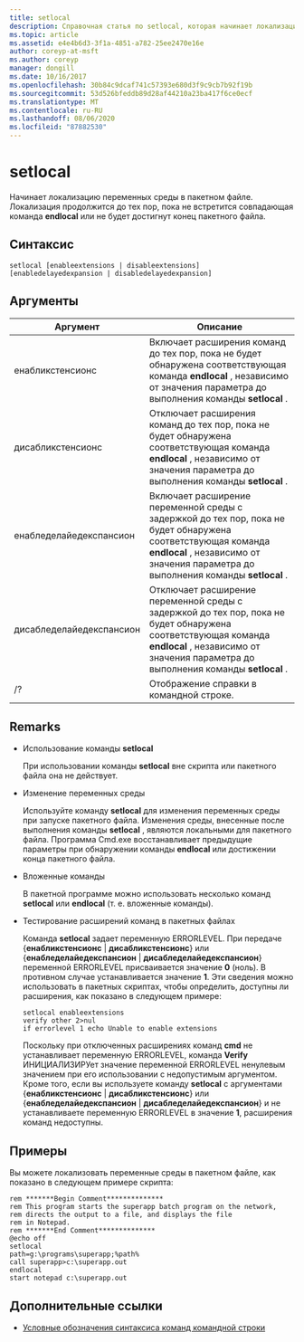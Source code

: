 ```yaml
---
title: setlocal
description: Справочная статья по setlocal, которая начинает локализацию переменных среды в пакетном файле.
ms.topic: article
ms.assetid: e4e4b6d3-3f1a-4851-a782-25ee2470e16e
author: coreyp-at-msft
ms.author: coreyp
manager: dongill
ms.date: 10/16/2017
ms.openlocfilehash: 30b84c9dcaf741c57393e680d3f9c9cb7b92f19b
ms.sourcegitcommit: 53d526bfeddb89d28af44210a23ba417f6ce0ecf
ms.translationtype: MT
ms.contentlocale: ru-RU
ms.lasthandoff: 08/06/2020
ms.locfileid: "87882530"
---
```

# <a name="setlocal"></a>setlocal

Начинает локализацию переменных среды в пакетном файле. Локализация продолжится до тех пор, пока не встретится совпадающая команда **endlocal** или не будет достигнут конец пакетного файла.



## <a name="syntax"></a>Синтаксис

```
setlocal [enableextensions | disableextensions] [enabledelayedexpansion | disabledelayedexpansion]
```

## <a name="arguments"></a>Аргументы

|Аргумент|Описание|
|--------|-----------|
|енабликстенсионс|Включает расширения команд до тех пор, пока не будет обнаружена соответствующая команда **endlocal** , независимо от значения параметра до выполнения команды **setlocal** .|
|дисабликстенсионс|Отключает расширения команд до тех пор, пока не будет обнаружена соответствующая команда **endlocal** , независимо от значения параметра до выполнения команды **setlocal** .|
|енабледелайедекспансион|Включает расширение переменной среды с задержкой до тех пор, пока не будет обнаружена соответствующая команда **endlocal** , независимо от значения параметра до выполнения команды **setlocal** .|
|дисабледелайедекспансион|Отключает расширение переменной среды с задержкой до тех пор, пока не будет обнаружена соответствующая команда **endlocal** , независимо от значения параметра до выполнения команды **setlocal** .|
|/?|Отображение справки в командной строке.|

## <a name="remarks"></a>Remarks

-   Использование команды **setlocal**

    При использовании команды **setlocal** вне скрипта или пакетного файла она не действует.
-   Изменение переменных среды

    Используйте команду **setlocal** для изменения переменных среды при запуске пакетного файла. Изменения среды, внесенные после выполнения команды **setlocal** , являются локальными для пакетного файла. Программа Cmd.exe восстанавливает предыдущие параметры при обнаружении команды **endlocal** или достижении конца пакетного файла.
-   Вложенные команды

    В пакетной программе можно использовать несколько команд **setlocal** или **endlocal** (т. е. вложенные команды).
-   Тестирование расширений команд в пакетных файлах

    Команда **setlocal** задает переменную ERRORLEVEL. При передаче {**енабликстенсионс**  |  **дисабликстенсионс**} или {**енабледелайедекспансион**  |  **дисабледелайедекспансион**} переменной ERRORLEVEL присваивается значение **0** (ноль). В противном случае устанавливается значение **1**. Эти сведения можно использовать в пакетных скриптах, чтобы определить, доступны ли расширения, как показано в следующем примере:
    ```
    setlocal enableextensions
    verify other 2>nul
    if errorlevel 1 echo Unable to enable extensions
    ```
    Поскольку при отключенных расширениях команд **cmd** не устанавливает переменную ERRORLEVEL, команда **Verify** ИНИЦИАЛИЗИРУет значение переменной ERRORLEVEL ненулевым значением при его использовании с недопустимым аргументом. Кроме того, если вы используете команду **setlocal** с аргументами {**енабликстенсионс**  |  **дисабликстенсионс**} или {**енабледелайедекспансион**  |  **дисабледелайедекспансион**} и не устанавливаете переменную ERRORLEVEL в значение **1**, расширения команд недоступны.

## <a name="examples"></a>Примеры

Вы можете локализовать переменные среды в пакетном файле, как показано в следующем примере скрипта:
```
rem *******Begin Comment**************
rem This program starts the superapp batch program on the network,
rem directs the output to a file, and displays the file
rem in Notepad.
rem *******End Comment**************
@echo off
setlocal
path=g:\programs\superapp;%path%
call superapp>c:\superapp.out
endlocal
start notepad c:\superapp.out
```

## <a name="additional-references"></a>Дополнительные ссылки

- [Условные обозначения синтаксиса команд командной строки](command-line-syntax-key.md)